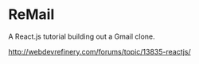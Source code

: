 # ReMail
A React.js tutorial building out a Gmail clone.

http://webdevrefinery.com/forums/topic/13835-reactjs/